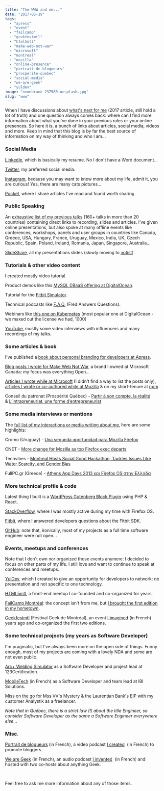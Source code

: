 ```yaml
---
title: "The WWW and me..."
date: "2017-05-19"
tags: 
  - "apress"
  - "event"
  - "failcamp"
  - "geekfestmtl"
  - "html5mtl"
  - "make-web-not-war"
  - "microsoft"
  - "montreal"
  - "mozilla"
  - "online-presence"
  - "portrait-de-blogueurs"
  - "prosperite-quebec"
  - "social-media"
  - "we-are-geek"
  - "yuldev"
image: "neonbrand-237580-unsplash.jpg"
slug: "www"
---
```


When I have discussions about [what's next for me](https://fred.dev/i-just-want-to-make-shit-happens-looking-for-a-new-opportunity/) (2017 article, still hold a lot of truth) and one question always comes back: where can I find more information about what you've done in your previous roles or your online presences. So here it is, a bunch of links about articles, social media, videos and more. Keep in mind that this blog is by far the best source of information on my way of thinking and who I am...

### Social Media

[LinkedIn](https://www.linkedin.com/in/fredericharper), which is basically my resume. No I don't have a Word document...

[Twitter](https://twitter.com/fharper), my preferred social media.

[Instagram](https://www.instagram.com/fredericharper/), because you may want to know more about my life, admit it, you are curious! Yes, there are many cats pictures...

[Pocket](https://getpocket.com/@fharper), where I share articles I've read and found worth sharing.

### Public Speaking

An [exhaustive list of my previous talks](http://fred.dev/speaking/) (160+ talks in more than 20 countries) containing direct links to recording, slides and articles. I've given online presentations, but also spoke at many offline events like conferences, workshops, panels and user groups in countries like Canada, Greece, USA, Hungary, France, Uruguay, Mexico, India, UK, Czech Republic, Spain, Poland, Ireland, Romania, Japan, Singapore, Australia...

[SlideShare](https://www.slideshare.net/fredericharper), all my presentations slides (slowly moving to [notist](https://speaking.fred.dev/)).

### Tutorials & other video content

I created mostly video tutorial.

Product demos like this [MySQL DBaaS offering at DigitalOcean](https://www.digitalocean.com/products/managed-databases-mysql/).

Tutorial for the [Fitbit Simulator](https://www.youtube.com/watch?v=4RGFmjgmGEk).

Technical podcasts like [F.A.Q.](https://www.youtube.com/watch?v=zmglIW_ZNGY) (Fred Answers Questions).

Webinars like [this one on Kubernetes](https://www.youtube.com/watch?v=7WOgYfZgSf0) (most popular one at DigitalOcean - we maxed out the license we had, 1000)

[YouTube](https://www.youtube.com/c/fharper), mostly some video interviews with influencers and many recordings of my talks.

### Some articles & book

I've published a [book about personal branding for developers at Apress](http://www.apress.com/us/book/9781484200025).

[Blog posts I wrote for Make Web Not War](https://web.archive.org/web/20161207003750/http://www.webnotwar.ca/author/fredharper/), a brand I owned at Microsoft Canada: my focus was everything Open...

[Articles I wrote while at Microsoft](https://social.msdn.microsoft.com/Profile/fr%C3%A9d%C3%A9ric%20harper/activity) (I didn't find a way to list the posts only), [articles I wrote or co-authored while at Mozilla](https://hacks.mozilla.org/author/fredericharper/) & on my short-tenure at [npm](https://blog.npmjs.org/post/180599338975/401-scoped-packages).

Conseil du patronat (Prospérité Québec) - [Partir à son compte, la réalité](http://prosperite.quebec/article/47/partir-a-son-compte-la-realite) & [L’intrapreneuriat, une forme d’entrepreneuriat](http://prosperite.quebec/article/8/l-intrapreneuriat-une-forme-d-entrepreneuriat)

### Some media interviews or mentions

The [full list of my interactions or media writing about me](https://fred.dev/press/), here are some highlights:

Cromo (Uruguay) - [Una segunda oportunidad para Mozilla Firefox](https://www.elobservador.com.uy/nota/una-segunda-oportunidad-para-mozilla-firefox-201411910450)

​CNET - [More change for Mozilla as top Firefox exec departs](https://www.cnet.com/news/more-change-for-mozilla-as-top-firefox-exec-departs/)

Techvibes - [Montreal Hosts Social Good Hackathon, Tackles Issues Like Water Scarcity, and Gender Bias](https://techvibes.com/2014/06/07/global-shapers-hub-montreal-hackathon-2014-06-06)

FullPC.gr (Greece) - [Athens App Days 2013 και Firefox OS στην Ελλάδα](http://fullpc.gr/news/events/athens-app-days-2013-ke-firefox-os-stin-ellada)

### More technical profile & code

Latest thing I built is a [WordPress Gutenberg Block Plugin](https://github.com/fharper/gutencat) using PHP & React.

[StackOverflow](http://stackoverflow.com/users/895232/fharper?tab=profile), where I was mostly active during my time with Firefox OS.

[Fitbit](https://community.fitbit.com/t5/user/viewprofilepage/user-id/7326133#), where I answered developers questions about the Fitbit SDK.

[GitHub](https://github.com/fharper): note that, ironically, most of my projects as a full time software engineer were not open...

### Events, meetups and conferences

Note that I don't own nor organized those events anymore: I decided to focus on other parts of my life. I still love and want to continue to speak at conferences and meetups.

[YulDev](https://www.meetup.com/YulDev/), which I created to give an opportunity for developers to network: no presentation and not specific to one technology.

[HTML5mtl](https://www.meetup.com/HTML5mtl/), a front-end meetup I co-founded and co-organized for years.

[FailCamp Montréal](http://fail.camp/): the concept isn't from me, but [I brought the first edition in my hometown](https://fred.dev/learning-from-failure-at-failcamp-montreal/).

[Geekfestmtl](https://twitter.com/geekfestmtl) (Festival Geek de Montréal), an event [I imagined](https://fred.dev/geekfest-montreal/) (in French) years ago and co-organized the first two editions.

### Some technical projects (my years as Software Developer)

I'm pragmatic, but I've always been more on the open side of things. Funny enough, most of my projects are coming with a lovely NDA and some are not even public.

[Arc+ Welding Simulator](https://web.archive.org/web/20181021213311/http://123arc.com/) as a Software Developer and project lead at 123Certification.

[MobileTech](http://www.ibi-solutions.com/mobiletech/) (in French) as a Software Developer and team lead at IBI Solutions.

[Miss on the go](https://missvvsmystery.com/) for Mss VV's Mystery & the Laurentian Bank's [EIP](http://www.analystik.ca/en/business-cases/laurentian-bank-dynamics-crm-integration.html) with my customer Analystik as a freelancer.

_Note that in Québec, there is a strict law (!) about the title Engineer, so consider Software Developer as the same a Software Engineer everywhere else..._

### Misc.

[Portrait de blogueurs](https://www.youtube.com/playlist?list=PL1F7D712040EC8DEA) (in French), a video podcast [I created](https://fred.dev/portraits-de-blogueurs-et-blogueuses/)  (in French) to promote bloggers.

[We are Geek](https://web.archive.org/web/20141227092055/http://wearegeek.org:80/) (in French), an audio podcast [I invented](https://fred.dev/we-are-geek-une-idee-qui-devient-projet/)  (in French) and hosted with two co-hosts about anything Geek.

 

Feel free to ask me more information about any of those items.
